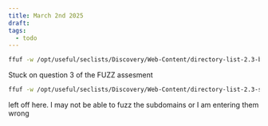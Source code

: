 ```yaml
---
title: March 2nd 2025
draft: 
tags:
  - todo
---
```

```bash
ffuf -w /opt/useful/seclists/Discovery/Web-Content/directory-list-2.3-big.txt:FUZZ -w /opt/useful/seclists/Discovery/Web-Content/web-extensions.txt:FUZZ_2 -w subs.txt:FUZZ_3 -w /opt/useful/seclists/Discovery/Web-Content/directory-list-2.3-big.txt:FUZZ_4 -u http://FUZZ_3academy.htb:52336/FUZZ/FUZZ_4FUZZ_2 -v -t 200

```

Stuck on question 3 of the FUZZ assesment

```bash
ffuf -w /opt/useful/seclists/Discovery/Web-Content/directory-list-2.3-small.txt:FUZZ -w subs.txt -u http://FUZZ_2academy.htb:52336/FUZZ -recursion -recursion-depth 1 -e .php,.php7,.phps -t 200 -v

```

left off here. I may not be able to fuzz the subdomains or I am entering them wrong